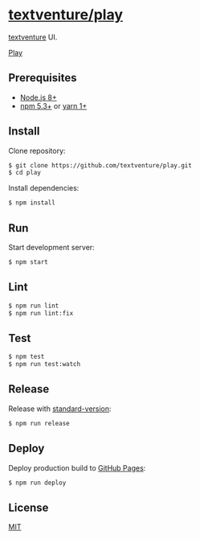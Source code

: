# [textventure/play](https://textventure.github.io/play/)

[textventure](https://textventure.github.io/) UI.

[Play](https://textventure.github.io/play/)

## Prerequisites

- [Node.js 8+](https://nodejs.org/en/download/)
- [npm 5.3+](https://www.npmjs.com/get-npm) or [yarn 1+](https://yarnpkg.com/en/docs/install)

## Install

Clone repository:

```sh
$ git clone https://github.com/textventure/play.git
$ cd play
```

Install dependencies:

```sh
$ npm install
```

## Run

Start development server:

```sh
$ npm start
```

## Lint

```sh
$ npm run lint
$ npm run lint:fix
```

## Test

```sh
$ npm test
$ npm run test:watch
```

## Release

Release with [standard-version](https://github.com/conventional-changelog/standard-version):

```sh
$ npm run release
```

## Deploy

Deploy production build to [GitHub Pages](https://pages.github.com):

```sh
$ npm run deploy
```

## License

[MIT](LICENSE)
